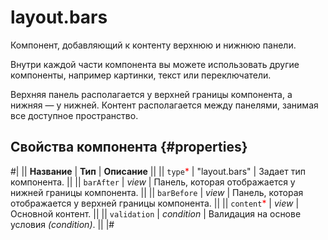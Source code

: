# layout.bars

Компонент, добавляющий к контенту верхнюю и нижнюю панели.

Внутри каждой части компонента вы можете использовать другие компоненты, например картинки, текст или переключатели.

Верхняя панель располагается у верхней границы компонента, а нижняя — у нижней. Контент располагается между панелями, занимая все доступное пространство.

## Свойства компонента {#properties}

#|
|| **Название** | **Тип** | **Описание** ||
|| `type`<span style="color: red">\*</span> | "layout.bars" | Задает тип компонента. ||
|| `barAfter` | _view_ | Панель, которая отображается у нижней границы компонента. ||
|| `barBefore` | _view_ | Панель, которая отображается у верхней границы компонента. ||
|| `content`<span style="color: red">\*</span> | _view_ | Основной контент. ||
|| `validation` | _condition_ | Валидация на основе условия _(condition)_. ||
|#
